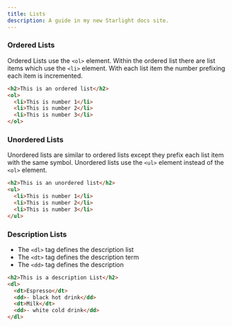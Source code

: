 ```yaml
---
title: Lists
description: A guide in my new Starlight docs site.
---
```

### Ordered Lists
Ordered Lists use the `<ol>` element. Within the ordered list there are list items which use the `<li>` element. With each list item the number prefixing each item is incremented.
```html
<h2>This is an ordered list</h2>
<ol>
  <li>This is number 1</li>
  <li>This is number 2</li>
  <li>This is number 3</li>
</ol>
```

### Unordered Lists
Unordered lists are similar to ordered lists except they prefix each list item with the same symbol. Unordered lists use the `<ul>` element instead of the `<ol>` element.
```html
<h2>This is an unordered list</h2>
<ul>
  <li>This is number 1</li>
  <li>This is number 2</li>
  <li>This is number 3</li>
</ul>
```

### Description Lists
- The `<dl>` tag defines the description list
- The `<dt>` tag defines the description term
- The `<dd>` tag defines the description
```html
<h2>This is a description List</h2>
<dl>
  <dt>Espresso</dt>
  <dd>- black hot drink</dd>
  <dt>Milk</dt>
  <dd>- white cold drink</dd>
</dl>
```

